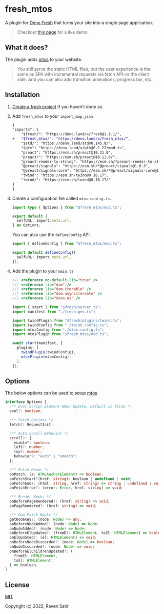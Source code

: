 # fresh_mtos

A plugin for [Deno Fresh](https://fresh.deno.dev) that turns your site into a
single page application.

> Checkout [this page](https://fresh-mtos.deno.dev/) for a live demo.

## What it does?

The plugin adds [mtos](https://github.com/voorjaar/mtos) to your website.

> You still serve the static HTML files, but the user experience is the same as
> SPA with incremental requests via fetch API on the client side. And you can
> also add transition animations, progress bar, etc.

## Installation

1. [Create a fresh project](https://fresh.deno.dev/docs/getting-started/create-a-project)
   if you haven't done so.

2. Add `fresh_mtos` to your `import_map.json`

   ```diff
   {
   "imports": {
       "$fresh/": "https://deno.land/x/fresh@1.1.1/",
   +   "$fresh_mtos/": "https://deno.land/x/fresh_mtos/",
       "$std/": "https://deno.land/std@0.145.0/",
       "$gfm": "https://deno.land/x/gfm@0.1.22/mod.ts",
       "preact": "https://esm.sh/preact@10.11.0",
       "preact/": "https://esm.sh/preact@10.11.0/",
       "preact-render-to-string": "https://esm.sh/*preact-render-to-string@5.2.4",
       "@preact/signals": "https://esm.sh/*@preact/signals@1.0.3",
       "@preact/signals-core": "https://esm.sh/*@preact/signals-core@1.0.1",
       "twind": "https://esm.sh/twind@0.16.17",
       "twind/": "https://esm.sh/twind@0.16.17/"
   }
   }
   ```

3. Create a configuration file called `mtos.config.ts`.

   ```ts
   import type { Options } from "$fresh_mtos/mod.ts";

   export default {
     selfURL: import.meta.url,
   } as Options;
   ```

   You can also use the `defineConfig` API.

   ```ts
   import { defineConfig } from "$fresh_mtos/mod.ts";

   export default defineConfig({
     selfURL: import.meta.url,
   });
   ```

4. Add the plugin to your `main.ts`

   ```ts
   /// <reference no-default-lib="true" />
   /// <reference lib="dom" />
   /// <reference lib="dom.iterable" />
   /// <reference lib="dom.asynciterable" />
   /// <reference lib="deno.ns" />

   import { start } from "$fresh/server.ts";
   import manifest from "./fresh.gen.ts";

   import twindPlugin from "$fresh/plugins/twind.ts";
   import twindConfig from "./twind.config.ts";
   import mtosConfig from "./mtos.config.ts";
   import mtosPlugin from "$fresh_mtos/mod.ts";

   await start(manifest, {
     plugins: [
       twindPlugin(twindConfig),
       mtosPlugin(mtosConfig),
     ],
   });
   ```

## Options

The below options can be used to setup [mtos](https://github.com/voorjaar/mtos).

```ts
interface Options {
  /** Eval Script Element When Update, Default is false */
  eval?: boolean;

  /** Fetch Options */
  fetch?: RequestInit;

  /** Auto Scroll Behavior */
  scroll?: {
    enable?: boolean;
    left?: number;
    top?: number;
    behavior?: "auto" | "smooth";
  };

  /** Fetch Hooks */
  onMatch: (a: HTMLAnchorElement) => boolean;
  onFetchStart?(href: string): boolean | undefined | void;
  onFetchEnd?: (html: string, href: string) => string | undefined | void;
  onFetchError?: (error: Error, href: string) => void;

  /** Render Hooks */
  onBeforePageRendered?: (href: string) => void;
  onPageRendered?: (href: string) => void;

  /** Dom Patch Hooks */
  getNodeKey?: (node: Node) => any;
  onBeforeNodeAdded?: (node: Node) => Node;
  onNodeAdded?: (node: Node) => Node;
  onBeforeElUpdated?: (fromEl: HTMLElement, toEl: HTMLElement) => boolean;
  onElUpdated?: (el: HTMLElement) => void;
  onBeforeNodeDiscarded?: (node: Node) => boolean;
  onNodeDiscarded?: (node: Node) => void;
  onBeforeElChildrenUpdated?: (
    fromEl: HTMLElement,
    toEl: HTMLElement,
  ) => boolean;
}
```

## License

[MIT](https://github.com/voorjaar/fresh_mtos/blob/main/LICENSE)

Copyright (c) 2022, Raven Satir
